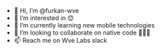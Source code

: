 - 👋 Hi, I’m @furkan-wve
- 👀 I’m interested in 😊
- 🌱 I’m currently learning new mobile technologies
- 💞️ I’m looking to collaborate on native code 👨🏻‍💻
- 📫 Reach me on Wve Labs slack

<!---
furkan-wve/furkan-wve is a ✨ special ✨ repository because its `README.md` (this file) appears on your GitHub profile.
You can click the Preview link to take a look at your changes.
--->
